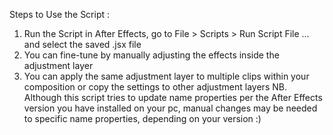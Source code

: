 Steps to Use the Script :
1. Run the Script in After Effects, go to File > Scripts > Run Script File ... and select the saved .jsx file
2. You can fine-tune by manually adjusting the effects inside the adjustment layer
3. You can apply the same adjustment layer to multiple clips within your composition or copy the settings to other adjustment layers
NB. Although this script tries to update name properties per the After Effects version you have installed on your pc, manual changes may be needed to specific name properties, depending on your version :)
